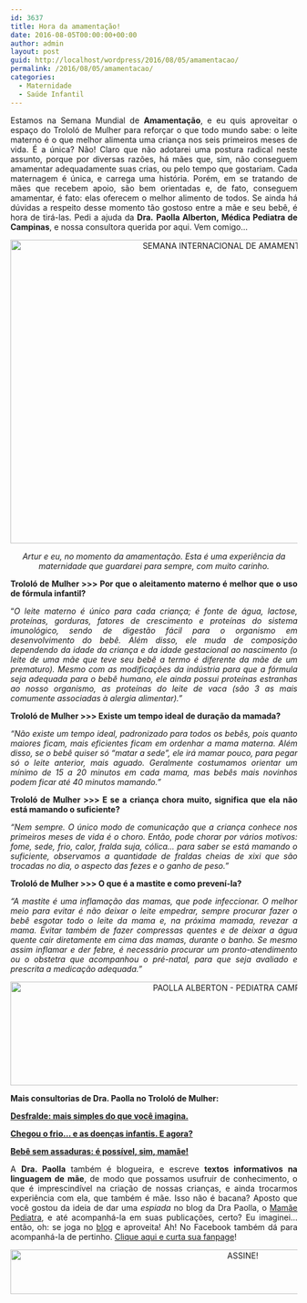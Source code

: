 ```yaml
---
id: 3637
title: Hora da amamentação!
date: 2016-08-05T00:00:00+00:00
author: admin
layout: post
guid: http://localhost/wordpress/2016/08/05/amamentacao/
permalink: /2016/08/05/amamentacao/
categories:
  - Maternidade
  - Saúde Infantil
---
```

<p align="justify">
  Estamos na Semana Mundial de <strong>Amamentação</strong>, e eu quis aproveitar o espaço do Trololó de Mulher para reforçar o que todo mundo sabe: o leite materno é o que melhor alimenta uma criança nos seis primeiros meses de vida. É a única? Não! Claro que não adotarei uma postura radical neste assunto, porque por diversas razões, há mães que, sim, não conseguem amamentar adequadamente suas crias, ou pelo tempo que gostariam. Cada maternagem é única, e carrega uma história. Porém, em se tratando de mães que recebem apoio, são bem orientadas e, de fato, conseguem amamentar, é fato: elas oferecem o melhor alimento de todos. Se ainda há dúvidas a respeito desse momento tão gostoso entre a mãe e seu bebê, é hora de tirá-las. Pedi a ajuda da <strong>Dra.</strong> <strong>Paolla Alberton, Médica Pediatra de Campinas</strong>, e nossa consultora querida por aqui. Vem comigo…
</p>

<p align="center">
  <img class="alignnone size-full wp-image-12738" src="http://www.trololodemulher.com.br/blog/wp-content/uploads/2016/08/SEMANA-INTERNACIONAL-DE-AMAMENTACAO-2016.jpg" alt="SEMANA INTERNACIONAL DE AMAMENTACAO-2016" width="800" height="533" />
</p>

<p align="center">
  <em>Artur e eu, no momento da amamentação. Esta é uma experiência da maternidade que guardarei para sempre, com muito carinho.</em>
</p>

<p align="justify">
  <strong>Trololó de Mulher >>> Por que o aleitamento materno é melhor que o uso de fórmula infantil?</strong>
</p>

<p align="justify">
  “<em>O leite materno é único para cada criança; é fonte de água, lactose, proteínas, gorduras, fatores de crescimento e proteínas do sistema imunológico, sendo de digestão fácil para o organismo em desenvolvimento do bebê. Além disso, ele muda de composição dependendo da idade da criança e da idade gestacional ao nascimento (o leite de uma mãe que teve seu bebê a termo é diferente da mãe de um prematuro). Mesmo com as modificações da indústria para que a fórmula seja adequada para o bebê humano, ele ainda possui proteínas estranhas ao nosso organismo, as proteínas do leite de vaca (são 3 as mais comumente associadas à alergia alimentar).”</em>
</p>

<p align="justify">
  <strong>Trololó de Mulher >>> Existe um tempo ideal de duração da mamada?</strong>
</p>

<p align="justify">
  <em>“Não existe um tempo ideal, padronizado para todos os bebês, pois quanto maiores ficam, mais eficientes ficam em ordenhar a mama materna. Além disso, se o bebê quiser só &#8220;matar a sede&#8221;, ele irá mamar pouco, para pegar só o leite anterior, mais aguado. Geralmente costumamos orientar um mínimo de 15 a 20 minutos em cada mama, mas bebês mais novinhos podem ficar até 40 minutos mamando.”</em>
</p>

<p align="justify">
  <strong>Trololó de Mulher >>> E se a criança chora muito, significa que ela não está mamando o suficiente?</strong>
</p>

<p align="justify">
  <em>“Nem sempre. O único modo de comunicação que a criança conhece nos primeiros meses de vida é o choro. Então, pode chorar por vários motivos: fome, sede, frio, calor, fralda suja, cólica&#8230; para saber se está mamando o suficiente, observamos a quantidade de fraldas cheias de xixi que são trocadas no dia, o aspecto das fezes e o ganho de peso.”</em>
</p>

<p align="justify">
  <strong>Trololó de Mulher >>> O que é a mastite e como prevení-la?</strong>
</p>

<p align="justify">
  <em>“A mastite é uma inflamação das mamas, que pode infeccionar. O melhor meio para evitar é não deixar o leite empedrar, sempre procurar fazer o bebê esgotar todo o leite da mama e, na próxima mamada, revezar a mama. Evitar também de fazer compressas quentes e de deixar a água quente cair diretamente em cima das mamas, durante o banho. Se mesmo assim inflamar e der febre, é necessário procurar um pronto-atendimento ou o obstetra que acompanhou o pré-natal, para que seja avaliado e prescrita a medicação adequada.”</em>
</p>

<p align="center">
  <img class="alignnone size-full wp-image-12737" src="http://www.trololodemulher.com.br/blog/wp-content/uploads/2016/08/PAOLLA-ALBERTON-PEDIATRA-CAMPINAS-SP.jpg" alt="PAOLLA ALBERTON - PEDIATRA CAMPINAS-SP" width="800" height="182" />
</p>

<p align="justify">
  <strong>Mais consultorias de Dra. Paolla no Trololó de Mulher:</strong>
</p>

<p align="justify">
  <a href="http://www.trololodemulher.com.br/2015/03/13/desfralde-maternidade-bebe/" target="_blank"><strong>Desfralde: mais simples do que você imagina.</strong></a>
</p>

<p align="justify">
  <a href="http://www.trololodemulher.com.br/2014/07/21/frio-doencas-infantis/" target="_blank"><strong>Chegou o frio… e as doenças infantis. E agora?</strong></a>
</p>

<p align="justify">
  <a href="http://www.trololodemulher.com.br/2013/06/28/bebe-assaduras/" target="_blank"><strong>Bebê sem assaduras: é possível, sim, mamãe!</strong></a>
</p>

<p align="justify">
  A <strong>Dra. Paolla</strong> também é blogueira, e escreve <strong>textos informativos na linguagem de mãe</strong>, de modo que possamos usufruir de conhecimento, o que é imprescindível na criação de nossas crianças, e ainda trocarmos experiência com ela, que também é mãe. Isso não é bacana? Aposto que você gostou da ideia de dar uma <em>espiada</em> no blog da Dra Paolla, o <a href="http://mamaepediatra.blogspot.com.br/" target="_blank">Mamãe Pediatra</a>, e até acompanhá-la em suas publicações, certo? Eu imaginei… então, oh: se joga no <a href="http://mamaepediatra.blogspot.com.br/" target="_blank">blog</a> e aproveita! Ah! No Facebook também dá para acompanhá-la de pertinho. <a href="https://www.facebook.com/mamaepediatra/home" target="_blank">Clique aqui e curta sua fanpage</a>!
</p>

<p align="center">
  <a href="http://feedburner.google.com/fb/a/mailverify?uri=blogBichaFemea&loc=en_US" target="_blank"><img class="alignnone size-full wp-image-10439" src="http://www.trololodemulher.com.br/blog/wp-content/uploads/2014/09/ASSINE.png" alt="ASSINE!" width="800" height="78" /></a>
</p>

<p align="justify">